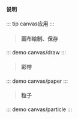 #### 说明

::: tip
canvas应用
:::

> #### 画布绘制、保存
::: demo
canvas/draw
:::

> #### 彩带
::: demo 
canvas/paper
:::

> #### 粒子
::: demo 
canvas/particle
:::